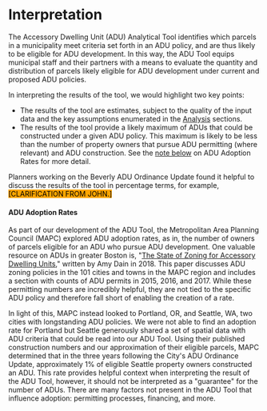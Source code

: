 # Interpretation

The Accessory Dwelling Unit (ADU) Analytical Tool identifies which parcels in a municipality meet criteria set forth in an ADU policy, and are thus likely to be eligible for ADU development. In this way, the ADU Tool equips municipal staff and their partners with a means to evaluate the quantity and distribution of parcels likely eligible for ADU development under current and proposed ADU policies.

In interpreting the results of the tool, we would highlight two key points:&#x20;

* The results of the tool are estimates, subject to the quality of the input data and the key assumptions enumerated in the [Analysis](broken-reference) sections.
* The results of the tool provide a likely maximum of ADUs that could be constructed under a given ADU policy. This maximum is likely to be less than the number of property owners that pursue ADU permitting (where relevant) and ADU construction. See the [note below](interpretation.md#adu-adoption-rates) on ADU Adoption Rates for more detail.

Planners working on the Beverly ADU Ordinance Update found it helpful to discuss the results of the tool in percentage terms, for example, <mark style="background-color:orange;">\[CLARIFICATION FROM JOHN.]</mark>

#### ADU Adoption Rates

As part of our development of the ADU Tool, the Metropolitan Area Planning Council (MAPC) explored ADU adoption rates, as in, the number of owners of parcels eligible for an ADU who pursue ADU development. One valuable resource on ADUs in greater Boston is, "[The State of Zoning for Accessory Dwelling Units](https://ma-smartgrowth.org/wp-content/uploads/2019/01/ADU-MSGA-Pioneer-paper-2018.pdf)," written by Amy Dain in 2018. This paper discusses ADU zoning policies in the 101 cities and towns in the MAPC region and includes a section with counts of ADU permits in 2015, 2016, and 2017. While these permitting numbers are incredibly helpful, they are not tied to the specific ADU policy and therefore fall short of enabling the creation of a rate.&#x20;

In light of this, MAPC instead looked to Portland, OR, and Seattle, WA, two cities with longstanding ADU policies. We were not able to find an adoption rate for Portland but Seattle generously shared a set of spatial data with ADU criteria that could be read into our ADU Tool. Using their published construction numbers and our approximation of their eligible parcels, MAPC determined that in the three years following the City's ADU Ordinance Update, approximately 1% of eligible Seattle property owners constructed an ADU. This rate provides helpful context when interpreting the result of the ADU Tool, however, it should not be interpreted as a "guarantee" for the number of ADUs. There are many factors not present in the ADU Tool that influence adoption: permitting processes, financing, and more.
